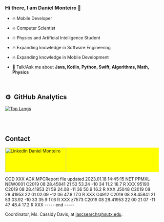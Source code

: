 ### Hi there, I am Daniel Monteiro 👋

- 🔥 Mobile Developer
- 🔥 Computer Scientist
- 🔥 Physics and Artificial Intelligence Student
- 🔥 Expanding knowledge in Software Engineering
- 🔥 Expanding knowledge in Mobile Development

- 💬 Talk/Ask me about **Java, Kotlin, Python, Swift, Algorithms, Math, Physics**


<br>

## ⚙️ &nbsp;GitHub Analytics
[![Top Langs](https://github-readme-stats.vercel.app/api/top-langs/?username=DaniellSousa)](https://github.com/DaniellSousa/github-readme-stats)

<!--<img src="https://github-readme-stats.vercel.app/api?username=DaniellSousa&show_icons=true"/>-->

<br><br>

## Contact

<p align="left" style="background:yellow">
<a href="https://www.linkedin.com/in/daniel-monteiro-a62492105/" target="_blank">
	<img src="https://s2.glbimg.com/gJ2WZWBdrrGX0DgpAH7WuQY8k_I=/0x0:640x233/984x0/smart/filters:strip_icc()/i.s3.glbimg.com/v1/AUTH_08fbf48bc0524877943fe86e43087e7a/internal_photos/bs/2021/a/J/MmkRyqTCA7AD3DSz5DYA/2011-05-18-linkedin-logo-1.jpg" alt="LinkedIn Daniel Monteiro" style="width: 200px; height: 80px;" />
</a>
</p>


COD XXX
ACK MPCReport file updated 2023.01.18 14:45:15
NET PPMXL
     NEW0001  C2019 08 28.45841 21 53 53.24 -10 34 11.2          18.7 R      XXX
95190         C2019 08 28.41953 21 59 24.08 -11 36 50.9          16.2 R      XXX
J5048         C2019 08 28.41953 22 01 02.09 -12 06 47.8          17.0 R      XXX
O4912         C2019 08 28.45841 21 53 03.92 -10 33 35.9          17.6 R      XXX
z7573         C2019 08 28.41953 22 00 21.07 -11 47 48.4          17.2 R      XXX
----- end -----



Coordinator, Ms. Cassidy Davis, at iascsearch@hsutx.edu.